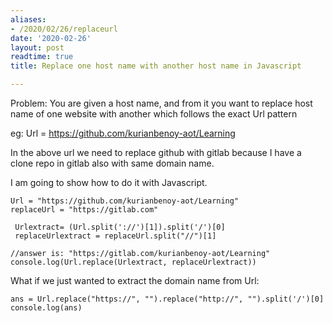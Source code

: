 ```yaml
---
aliases:
- /2020/02/26/replaceurl
date: '2020-02-26'
layout: post
readtime: true
title: Replace one host name with another host name in Javascript

---
```


Problem: You are given a host name, and from it you want to replace host name of one website with another which follows the exact Url pattern

eg: Url = https://github.com/kurianbenoy-aot/Learning

In the above url we need to replace github with gitlab because I have a clone repo in gitlab also with same domain name.

I am going to show how to do it with Javascript.

```
Url = "https://github.com/kurianbenoy-aot/Learning"
replaceUrl = "https://gitlab.com"

 Urlextract= (Url.split('://')[1]).split('/')[0]
 replaceUrlextract = replaceUrl.split("//")[1]
 
//answer is: "https://gitlab.com/kurianbenoy-aot/Learning"
console.log(Url.replace(Urlextract, replaceUrlextract))
```

What if we just wanted to extract the domain name from Url:

```
ans = Url.replace("https://", "").replace("http://", "").split('/')[0]
console.log(ans)
```

